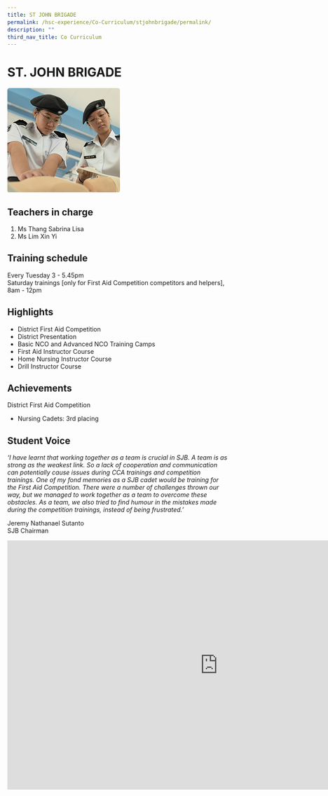 ```yaml
---
title: ST JOHN BRIGADE
permalink: /hsc-experience/Co-Curriculum/stjohnbrigade/permalink/
description: ""
third_nav_title: Co Curriculum
---
```

ST. JOHN BRIGADE
================

![](/images/SJB.png)

Teachers in charge
------------------

1.  Ms Thang Sabrina Lisa
2.  Ms Lim Xin Yi

Training schedule
-----------------

Every Tuesday 3 - 5.45pm  
Saturday trainings \[only for First Aid Competition competitors and helpers\], 8am - 12pm

Highlights
----------

*   District First Aid Competition
*   District Presentation
*   Basic NCO and Advanced NCO Training Camps
*   First Aid Instructor Course
*   Home Nursing Instructor Course
*   Drill Instructor Course

Achievements
------------

District First Aid Competition  

*   Nursing Cadets: 3rd placing

Student Voice
-------------

_‘I have learnt that working together as a team is crucial in SJB. A team is as strong as the weakest link. So a lack of cooperation and communication can potentially cause issues during CCA trainings and competition trainings. One of my fond memories as a SJB cadet would be training for the First Aid Competition. There were a number of challenges thrown our way, but we managed to work together as a team to overcome these obstacles. As a team, we also tried to find humour in the mistakes made during the competition trainings, instead of being frustrated.’_  
  
Jeremy Nathanael Sutanto  
SJB Chairman

<iframe allowfullscreen="true" height="569" width="960" frameborder="0" src="https://docs.google.com/presentation/d/e/2PACX-1vS23i4ywLIIiI_n-czOzDNxE1pb09C0r82EkExlZWDe6gIOQl9FQfxO_53-H0RXfPijbq8WzMnps0TF/embed?start=false&amp;loop=false&amp;delayms=3000"></iframe>